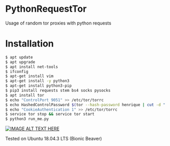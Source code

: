 
# PythonRequestTor
Usage of random tor proxies with python requests

# Installation

```bash
$ apt update
$ apt upgrade
$ apt install net-tools
$ ifconfig
$ apt-get install vim
$ apt-get install -y python3
$ apt-get install python3-pip
$ pip3 install requests stem bs4 socks pysocks
$ apt install tor
$ echo "ControlPort 9051" >> /etc/tor/torrc
$ echo HashedControlPassword $(tor --hash-password henrique | cut -d "." -f 2 | tail -n 1) >> /etc/tor/torrc
$ echo "CookieAuthentication 1" >> /etc/tor/torrc
$ service tor stop && service tor start
$ python3 run_me.py
```

[![IMAGE ALT TEXT HERE](https://i.vimeocdn.com/filter/overlay?src0=https%3A%2F%2Fi.vimeocdn.com%2Fvideo%2F815264003_1280x720.webp&src1=https%3A%2F%2Ff.vimeocdn.com%2Fimages_v6%2Fshare%2Fplay_icon_overlay.png)](https://player.vimeo.com/video/360656360)

Tested on Ubuntu 18.04.3 LTS (Bionic Beaver)
